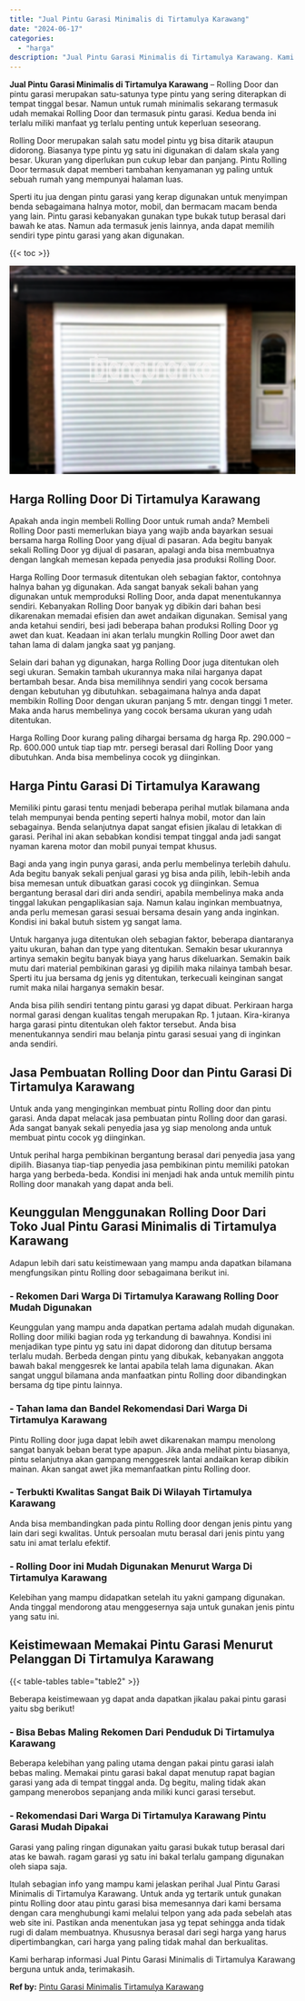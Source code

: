 ```yaml
---
title: "Jual Pintu Garasi Minimalis di Tirtamulya Karawang"
date: "2024-06-17"
categories: 
  - "harga"
description: "Jual Pintu Garasi Minimalis di Tirtamulya Karawang. Kami berharap informasi Jual Pintu Garasi Minimalis di Tirtamulya Karawang berguna untuk anda, terimakasi..."
---
```


**Jual Pintu Garasi Minimalis di Tirtamulya Karawang** – Rolling Door dan pintu garasi merupakan satu-satunya type pintu yang sering diterapkan di tempat tinggal besar. Namun untuk rumah minimalis sekarang termasuk udah memakai Rolling Door dan termasuk pintu garasi. Kedua benda ini terlalu miliki manfaat yg terlalu penting untuk keperluan seseorang.

Rolling Door merupakan salah satu model pintu yg bisa ditarik ataupun didorong. Biasanya type pintu yg satu ini digunakan di dalam skala yang besar. Ukuran yang diperlukan pun cukup lebar dan panjang. Pintu Rolling Door termasuk dapat memberi tambahan kenyamanan yg paling untuk sebuah rumah yang mempunyai halaman luas.

Sperti itu jua dengan pintu garasi yang kerap digunakan untuk menyimpan benda sebagaimana halnya motor, mobil, dan bermacam macam benda yang lain. Pintu garasi kebanyakan gunakan type bukak tutup berasal dari bawah ke atas. Namun ada termasuk jenis lainnya, anda dapat memilih sendiri type pintu garasi yang akan digunakan.

{{< toc >}}

![Jual Pintu Garasi Minimalis di Tirtamulya Karawang](/images/pintu-garasi-69.png)

## Harga Rolling Door Di Tirtamulya Karawang

Apakah anda ingin membeli Rolling Door untuk rumah anda? Membeli Rolling Door pasti memerlukan biaya yang wajib anda bayarkan sesuai bersama harga Rolling Door yang dijual di pasaran. Ada begitu banyak sekali Rolling Door yg dijual di pasaran, apalagi anda bisa membuatnya dengan langkah memesan kepada penyedia jasa produksi Rolling Door.

Harga Rolling Door termasuk ditentukan oleh sebagian faktor, contohnya halnya bahan yg digunakan. Ada sangat banyak sekali bahan yang digunakan untuk memproduksi Rolling Door, anda dapat menentukannya sendiri. Kebanyakan Rolling Door banyak yg dibikin dari bahan besi dikarenakan memadai efisien dan awet andaikan digunakan. Semisal yang anda ketahui sendiri, besi jadi beberapa bahan produksi Rolling Door yg awet dan kuat. Keadaan ini akan terlalu mungkin Rolling Door awet dan tahan lama di dalam jangka saat yg panjang.

Selain dari bahan yg digunakan, harga Rolling Door juga ditentukan oleh segi ukuran. Semakin tambah ukurannya maka nilai harganya dapat bertambah besar. Anda bisa memilihnya sendiri yang cocok bersama dengan kebutuhan yg dibutuhkan. sebagaimana halnya anda dapat membikin Rolling Door dengan ukuran panjang 5 mtr. dengan tinggi 1 meter. Maka anda harus membelinya yang cocok bersama ukuran yang udah ditentukan.

Harga Rolling Door kurang paling dihargai bersama dg harga Rp. 290.000 – Rp. 600.000 untuk tiap tiap mtr. persegi berasal dari Rolling Door yang dibutuhkan. Anda bisa membelinya cocok yg diinginkan.

## Harga Pintu Garasi Di Tirtamulya Karawang

Memiliki pintu garasi tentu menjadi beberapa perihal mutlak bilamana anda telah mempunyai benda penting seperti halnya mobil, motor dan lain sebagainya. Benda selanjutnya dapat sangat efisien jikalau di letakkan di garasi. Perihal ini akan sebabkan kondisi tempat tinggal anda jadi sangat nyaman karena motor dan mobil punyai tempat khusus.

Bagi anda yang ingin punya garasi, anda perlu membelinya terlebih dahulu. Ada begitu banyak sekali penjual garasi yg bisa anda pilih, lebih-lebih anda bisa memesan untuk dibuatkan garasi cocok yg diinginkan. Semua bergantung berasal dari diri anda sendiri, apabila membelinya maka anda tinggal lakukan pengaplikasian saja. Namun kalau inginkan membuatnya, anda perlu memesan garasi sesuai bersama desain yang anda inginkan. Kondisi ini bakal butuh sistem yg sangat lama.

Untuk harganya juga ditentukan oleh sebagian faktor, beberapa diantaranya yaitu ukuran, bahan dan type yang ditentukan. Semakin besar ukurannya artinya semakin begitu banyak biaya yang harus dikeluarkan. Semakin baik mutu dari material pembikinan garasi yg dipilih maka nilainya tambah besar. Sperti itu jua bersama dg jenis yg ditentukan, terkecuali keinginan sangat rumit maka nilai harganya semakin besar.

Anda bisa pilih sendiri tentang pintu garasi yg dapat dibuat. Perkiraan harga normal garasi dengan kualitas tengah merupakan Rp. 1 jutaan. Kira-kiranya harga garasi pintu ditentukan oleh faktor tersebut. Anda bisa menentukannya sendiri mau belanja pintu garasi sesuai yang di inginkan anda sendiri.

## Jasa Pembuatan Rolling Door dan Pintu Garasi Di Tirtamulya Karawang

Untuk anda yang menginginkan membuat pintu Rolling door dan pintu garasi. Anda dapat melacak jasa pembuatan pintu Rolling door dan garasi. Ada sangat banyak sekali penyedia jasa yg siap menolong anda untuk membuat pintu cocok yg diinginkan.

Untuk perihal harga pembikinan bergantung berasal dari penyedia jasa yang dipilih. Biasanya tiap-tiap penyedia jasa pembikinan pintu memiliki patokan harga yang berbeda-beda. Kondisi ini menjadi hak anda untuk memilih pintu Rolling door manakah yang dapat anda beli.

## Keunggulan Menggunakan Rolling Door Dari Toko Jual Pintu Garasi Minimalis di Tirtamulya Karawang

Adapun lebih dari satu keistimewaan yang mampu anda dapatkan bilamana mengfungsikan pintu Rolling door sebagaimana berikut ini.

### \- Rekomen Dari Warga Di Tirtamulya Karawang Rolling Door Mudah Digunakan

Keunggulan yang mampu anda dapatkan pertama adalah mudah digunakan. Rolling door miliki bagian roda yg terkandung di bawahnya. Kondisi ini menjadikan type pintu yg satu ini dapat didorong dan ditutup bersama terlalu mudah. Berbeda dengan pintu yang dibukak, kebanyakan anggota bawah bakal menggesrek ke lantai apabila telah lama digunakan. Akan sangat unggul bilamana anda manfaatkan pintu Rolling door dibandingkan bersama dg tipe pintu lainnya.

### \- Tahan lama dan Bandel Rekomendasi Dari Warga Di Tirtamulya Karawang

Pintu Rolling door juga dapat lebih awet dikarenakan mampu menolong sangat banyak beban berat type apapun. Jika anda melihat pintu biasanya, pintu selanjutnya akan gampang menggesrek lantai andaikan kerap dibikin mainan. Akan sangat awet jika memanfaatkan pintu Rolling door.

### \- Terbukti Kwalitas Sangat Baik Di Wilayah Tirtamulya Karawang

Anda bisa membandingkan pada pintu Rolling door dengan jenis pintu yang lain dari segi kwalitas. Untuk persoalan mutu berasal dari jenis pintu yang satu ini amat terlalu efektif.

### \- Rolling Door ini Mudah Digunakan Menurut Warga Di Tirtamulya Karawang

Kelebihan yang mampu didapatkan setelah itu yakni gampang digunakan. Anda tinggal mendorong atau menggesernya saja untuk gunakan jenis pintu yang satu ini.

## Keistimewaan Memakai Pintu Garasi Menurut Pelanggan Di Tirtamulya Karawang

{{< table-tables table="table2" >}}

Beberapa keistimewaan yg dapat anda dapatkan jikalau pakai pintu garasi yaitu sbg berikut!

### \- Bisa Bebas Maling Rekomen Dari Penduduk Di Tirtamulya Karawang

Beberapa kelebihan yang paling utama dengan pakai pintu garasi ialah bebas maling. Memakai pintu garasi bakal dapat menutup rapat bagian garasi yang ada di tempat tinggal anda. Dg begitu, maling tidak akan gampang menerobos sepanjang anda miliki kunci garasi tersebut.

### \- Rekomendasi Dari Warga Di Tirtamulya Karawang Pintu Garasi Mudah Dipakai

Garasi yang paling ringan digunakan yaitu garasi bukak tutup berasal dari atas ke bawah. ragam garasi yg satu ini bakal terlalu gampang digunakan oleh siapa saja.

Itulah sebagian info yang mampu kami jelaskan perihal Jual Pintu Garasi Minimalis di Tirtamulya Karawang. Untuk anda yg tertarik untuk gunakan pintu Rolling door atau pintu garasi bisa memesannya dari kami bersama dengan cara menghubungi kami melalui telpon yang ada pada sebelah atas web site ini. Pastikan anda menentukan jasa yg tepat sehingga anda tidak rugi di dalam membuatnya. Khususnya berasal dari segi harga yang harus dipertimbangkan, cari harga yang paling tidak mahal dan berkualitas.

Kami berharap informasi Jual Pintu Garasi Minimalis di Tirtamulya Karawang berguna untuk anda, terimakasih.

**Ref by:** [Pintu Garasi Minimalis Tirtamulya Karawang](https://id.wikipedia.org/wiki/Pintu)
